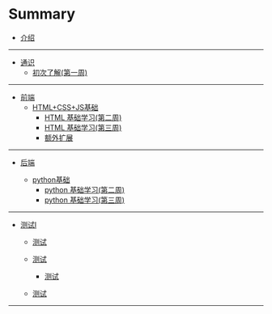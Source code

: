 # Summary

- [介绍](README.md)

---

- [通识](all.md)
  - [初次了解(第一周)](all/first-enter.md)


---

- [前端](front-end.md)
  - [HTML+CSS+JS基础](frontend/html-base.md)
    - [HTML 基础学习(第二周)](frontend/html01.md)
    - [HTML 基础学习(第三周)](frontend/html02.md)
    - [额外扩展](frontend/html-ext.md)
    

---

- [后端](back-end.md)

  - [python基础](backend/python-base.md)
    - [python 基础学习(第二周)](backend/py01.md)
    - [python 基础学习(第三周)](backend/py02.md)

---

- [测试l]()
    - [测试]()

    - [测试]()
        - [测试]()
    - [测试]()
--- 

